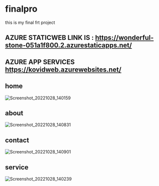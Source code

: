 # finalpro
this is my final frt project

## AZURE STATICWEB LINK IS : https://wonderful-stone-051a1f800.2.azurestaticapps.net/
## AZURE APP SERVICES https://kovidweb.azurewebsites.net/

## home  

![Screenshot_20221028_140159](https://user-images.githubusercontent.com/113881914/198543346-5533b00c-ed55-43ef-baac-8c6a179f1be2.png)

## about

![Screenshot_20221028_140831](https://user-images.githubusercontent.com/113881914/198544293-7fdc89a0-2e8a-4f4f-be4e-e519a46f0d62.png)

## contact 
![Screenshot_20221028_140901](https://user-images.githubusercontent.com/113881914/198544431-a86f0f5a-dfb8-4f51-94e9-300f4d719c1e.png)

## service

![Screenshot_20221028_140239](https://user-images.githubusercontent.com/113881914/198544627-6e1165b0-76f1-40b0-b3d4-c659fe188a16.png)
